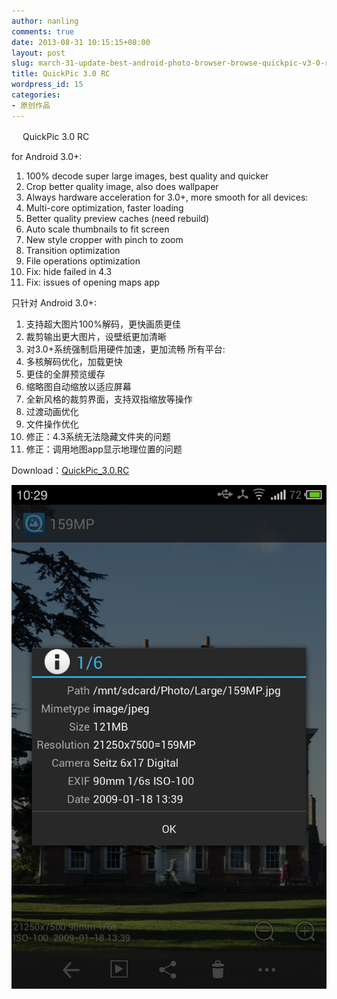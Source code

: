 ```yaml
---
author: nanling
comments: true
date: 2013-08-31 10:15:15+08:00
layout: post
slug: march-31-update-best-android-photo-browser-browse-quickpic-v3-0-rc
title: QuickPic 3.0 RC
wordpress_id: 15
categories:
- 原创作品
---
```


　 QuickPic 3.0 RC

for Android 3.0+:
1. 100% decode super large images, best quality and quicker
2. Crop better quality image, also does wallpaper
3. Always hardware acceleration for 3.0+, more smooth
for all devices:
1. Multi-core optimization, faster loading
2. Better quality preview caches (need rebuild)
3. Auto scale thumbnails to fit screen
4. New style cropper with pinch to zoom
5. Transition optimization
6. File operations optimization 
7. Fix: hide failed in 4.3
8. Fix: issues of opening maps app

只针对 Android 3.0+:
1. 支持超大图片100%解码，更快画质更佳
2. 裁剪输出更大图片，设壁纸更加清晰
3. 对3.0+系统强制启用硬件加速，更加流畅
所有平台:
1. 多核解码优化，加载更快
2. 更佳的全屏预览缓存
3. 缩略图自动缩放以适应屏幕
4. 全新风格的裁剪界面，支持双指缩放等操作
5. 过渡动画优化
6. 文件操作优化
7. 修正：4.3系统无法隐藏文件夹的问题
8. 修正：调用地图app显示地理位置的问题

Download：[QuickPic_3.0.RC](/assets/QuickPic_3.0.rc.apk)

![](/assets/quickpic/large-preview.png)
